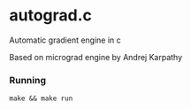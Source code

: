 # autograd.c

Automatic gradient engine in c

Based on micrograd engine by Andrej Karpathy

### Running

``make && make run``
